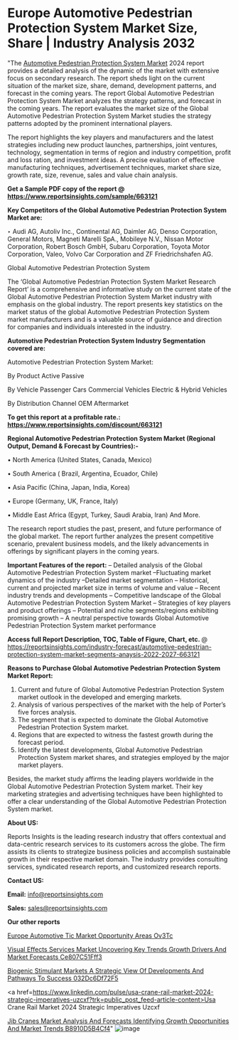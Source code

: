 # Europe Automotive Pedestrian Protection System Market Size, Share | Industry Analysis 2032

"The <a href=https://www.reportsinsights.com/sample/663121>Automotive Pedestrian Protection System Market</a> 2024 report provides a detailed analysis of the dynamic of the market with extensive focus on secondary research. The report sheds light on the current situation of the market size, share, demand, development patterns, and forecast in the coming years. The report Global Automotive Pedestrian Protection System Market analyzes the strategy patterns, and forecast in the coming years. The report evaluates the market size of the Global Automotive Pedestrian Protection System Market studies the strategy patterns adopted by the prominent international players.

The report highlights the key players and manufacturers and the latest strategies including new product launches, partnerships, joint ventures, technology, segmentation in terms of region and industry competition, profit and loss ration, and investment ideas. A precise evaluation of effective manufacturing techniques, advertisement techniques, market share size, growth rate, size, revenue, sales and value chain analysis.

<strong>Get a Sample PDF copy of the report @ <a href=https://www.reportsinsights.com/sample/663121 style=color:#0000ff;>https://www.reportsinsights.com/sample/663121</a></strong>

<strong>Key Competitors of the Global Automotive Pedestrian Protection System Market are:</strong>

‣ Audi AG, Autoliv Inc., Continental AG, Daimler AG, Denso Corporation, General Motors, Magneti Marelli SpA., Mobileye N.V., Nissan Motor Corporation, Robert Bosch GmbH, Subaru Corporation, Toyota Motor Corporation, Valeo, Volvo Car Corporation and ZF Friedrichshafen AG.

Global Automotive Pedestrian Protection System

The ‘Global Automotive Pedestrian Protection System Market Research Report’ is a comprehensive and informative study on the current state of the Global Automotive Pedestrian Protection System Market industry with emphasis on the global industry. The report presents key statistics on the market status of the global Automotive Pedestrian Protection System market manufacturers and is a valuable source of guidance and direction for companies and individuals interested in the industry.

<strong>Automotive Pedestrian Protection System Industry Segmentation covered are:</strong>

Automotive Pedestrian Protection System Market: 

By Product 
Active
Passive 

By Vehicle 
Passenger Cars
Commercial Vehicles
Electric & Hybrid Vehicles

By Distribution Channel 
OEM
Aftermarket

<strong>To get this report at a profitable rate.: <a href=https://www.reportsinsights.com/discount/663121 style=color:#0000ff;>https://www.reportsinsights.com/discount/663121</a></strong>

<strong>Regional Automotive Pedestrian Protection System Market (Regional Output, Demand &amp; Forecast by Countries):-</strong>

• North America (United States, Canada, Mexico)

• South America ( Brazil, Argentina, Ecuador, Chile)

• Asia Pacific (China, Japan, India, Korea)

• Europe (Germany, UK, France, Italy)

• Middle East Africa (Egypt, Turkey, Saudi Arabia, Iran) And More.

The research report studies the past, present, and future performance of the global market. The report further analyzes the present competitive scenario, prevalent business models, and the likely advancements in offerings by significant players in the coming years.

<strong>Important Features of the report:</strong>
– Detailed analysis of the Global Automotive Pedestrian Protection System market
–Fluctuating market dynamics of the industry
–Detailed market segmentation
– Historical, current and projected market size in terms of volume and value
– Recent industry trends and developments
– Competitive landscape of the Global Automotive Pedestrian Protection System Market
– Strategies of key players and product offerings
– Potential and niche segments/regions exhibiting promising growth
– A neutral perspective towards Global Automotive Pedestrian Protection System market performance

<strong>Access full Report Description, TOC, Table of Figure, Chart, etc. </strong>@   <a href=https://reportsinsights.com/industry-forecast/automotive-pedestrian-protection-system-market-segments-anaysis-2022-2027-663121 style=color:#0000ff;>https://reportsinsights.com/industry-forecast/automotive-pedestrian-protection-system-market-segments-anaysis-2022-2027-663121</a>

<strong>Reasons to Purchase Global Automotive Pedestrian Protection System Market Report:</strong>
1. Current and future of Global Automotive Pedestrian Protection System market outlook in the developed and emerging markets.
2. Analysis of various perspectives of the market with the help of Porter’s five forces analysis.
3. The segment that is expected to dominate the Global Automotive Pedestrian Protection System market.
4. Regions that are expected to witness the fastest growth during the forecast period.
5. Identify the latest developments, Global Automotive Pedestrian Protection System market shares, and strategies employed by the major market players.

Besides, the market study affirms the leading players worldwide in the Global Automotive Pedestrian Protection System market. Their key marketing strategies and advertising techniques have been highlighted to offer a clear understanding of the Global Automotive Pedestrian Protection System market.

<strong><strong>About US</strong>:</strong>

Reports Insights is the leading research industry that offers contextual and data-centric research services to its customers across the globe. The firm assists its clients to strategize business policies and accomplish sustainable growth in their respective market domain. The industry provides consulting services, syndicated research reports, and customized research reports.

<strong>Contact US:</strong>

<p class=><b>Email:</b> <a href=mailto:info@reportsinsights.com>info@reportsinsights.com</a></p>
<p class=><b>Sales:</b> <a href=mailto:sales@reportsinsights.com>sales@reportsinsights.com</a></p>

<strong>Our other reports</strong>

<a href=https://www.linkedin.com/pulse/europe-automotive-tic-market-opportunity-areas-ov3tc/>Europe Automotive Tic Market Opportunity Areas Ov3Tc</a>

<a href=https://medium.com/@jadhaosuchit578/visual-effects-services-market-uncovering-key-trends-growth-drivers-and-market-forecasts-ce807c51fff3>Visual Effects Services Market Uncovering Key Trends Growth Drivers And Market Forecasts Ce807C51Fff3</a>

<a href=https://medium.com/@aaradhyashinde84758/biogenic-stimulant-markets-a-strategic-view-of-developments-and-pathways-to-success-032dc6df72f5>Biogenic Stimulant Markets A Strategic View Of Developments And Pathways To Success 032Dc6Df72F5</a>

<a href=https://www.linkedin.com/pulse/usa-crane-rail-market-2024-strategic-imperatives-uzcxf?trk=public_post_feed-article-content>Usa Crane Rail Market 2024 Strategic Imperatives Uzcxf</a>

<a href=https://medium.com/@amolshinde346727482/jib-cranes-market-analysis-and-forecasts-identifying-growth-opportunities-and-market-trends-b8910d5b4cf4>Jib Cranes Market Analysis And Forecasts Identifying Growth Opportunities And Market Trends B8910D5B4Cf4</a>"
![image](https://github.com/Reportsinsights123/RIgrowth/assets/158415881/13874c65-3638-42c1-b4c4-e49745384a63)

